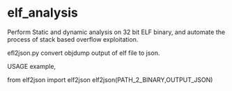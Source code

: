 # elf_analysis
Perform Static and dynamic analysis on 32 bit ELF binary, and automate the process of stack based overflow exploitation.


efl2json.py
  convert objdump output of elf file to json.
  
  USAGE example,
   
  from elf2json import elf2json
  elf2json(PATH_2_BINARY,OUTPUT_JSON)
